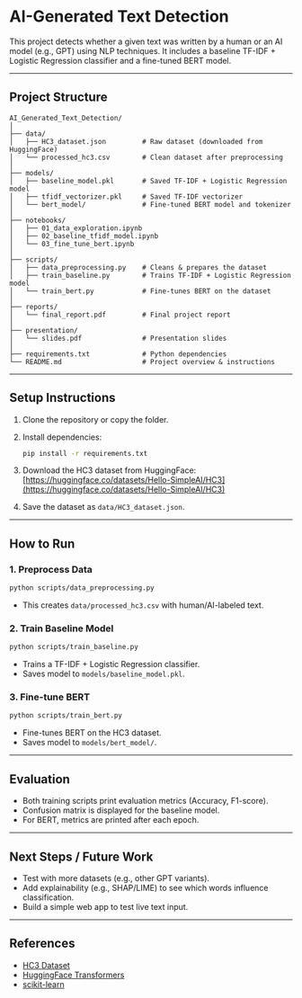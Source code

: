 
# AI-Generated Text Detection

This project detects whether a given text was written by a human or an AI model (e.g., GPT) using NLP techniques. It includes a baseline TF-IDF + Logistic Regression classifier and a fine-tuned BERT model.

---

## **Project Structure**
```
AI_Generated_Text_Detection/
│
├── data/
│   ├── HC3_dataset.json         # Raw dataset (downloaded from HuggingFace)
│   └── processed_hc3.csv        # Clean dataset after preprocessing
│
├── models/
│   ├── baseline_model.pkl       # Saved TF-IDF + Logistic Regression model
│   ├── tfidf_vectorizer.pkl     # Saved TF-IDF vectorizer
│   └── bert_model/              # Fine-tuned BERT model and tokenizer
│
├── notebooks/
│   ├── 01_data_exploration.ipynb
│   ├── 02_baseline_tfidf_model.ipynb
│   └── 03_fine_tune_bert.ipynb
│
├── scripts/
│   ├── data_preprocessing.py    # Cleans & prepares the dataset
│   ├── train_baseline.py        # Trains TF-IDF + Logistic Regression model
│   └── train_bert.py            # Fine-tunes BERT on the dataset
│
├── reports/
│   └── final_report.pdf         # Final project report
│
├── presentation/
│   └── slides.pdf               # Presentation slides
│
├── requirements.txt             # Python dependencies
└── README.md                    # Project overview & instructions
```
---

## **Setup Instructions**
1. Clone the repository or copy the folder.
2. Install dependencies:
   ```bash
   pip install -r requirements.txt
   ```

3. Download the HC3 dataset from HuggingFace:  
   [https://huggingface.co/datasets/Hello-SimpleAI/HC3](https://huggingface.co/datasets/Hello-SimpleAI/HC3)

4. Save the dataset as `data/HC3_dataset.json`.

---

## **How to Run**

### **1. Preprocess Data**
```bash
python scripts/data_preprocessing.py
```
- This creates `data/processed_hc3.csv` with human/AI-labeled text.

### **2. Train Baseline Model**
```bash
python scripts/train_baseline.py
```
- Trains a TF-IDF + Logistic Regression classifier.
- Saves model to `models/baseline_model.pkl`.

### **3. Fine-tune BERT**
```bash
python scripts/train_bert.py
```
- Fine-tunes BERT on the HC3 dataset.
- Saves model to `models/bert_model/`.

---

## **Evaluation**
- Both training scripts print evaluation metrics (Accuracy, F1-score).
- Confusion matrix is displayed for the baseline model.
- For BERT, metrics are printed after each epoch.

---

## **Next Steps / Future Work**
- Test with more datasets (e.g., other GPT variants).
- Add explainability (e.g., SHAP/LIME) to see which words influence classification.
- Build a simple web app to test live text input.

---

## **References**
- [HC3 Dataset](https://huggingface.co/datasets/Hello-SimpleAI/HC3)
- [HuggingFace Transformers](https://huggingface.co/transformers/)
- [scikit-learn](https://scikit-learn.org/)
